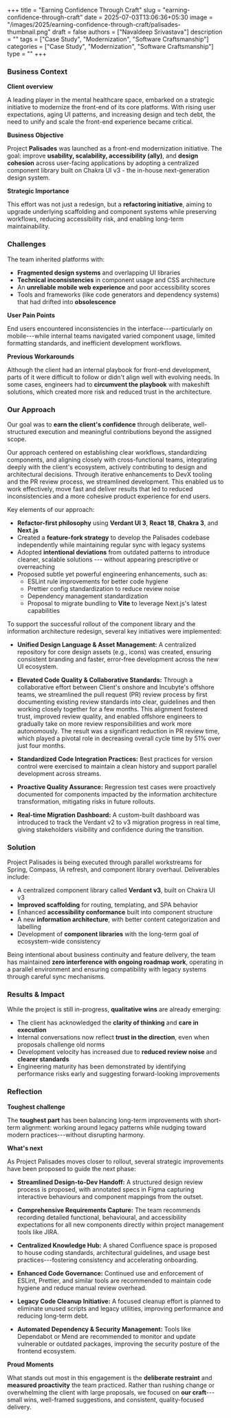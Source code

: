 +++
title = "Earning Confidence Through Craft"
slug = "earning-confidence-through-craft"
date = 2025-07-03T13:06:36+05:30
image = "/images/2025/earning-confidence-through-craft/palisades-thumbnail.png"
draft = false
authors = ["Navaldeep Srivastava"]
description = ""
tags = ["Case Study", "Modernization", "Software Craftsmanship"]
categories = ["Case Study", "Modernization", "Software Craftsmanship"]
type = ""
+++

### **Business Context**

**Client overview**

A leading player in the mental healthcare space, embarked on a strategic initiative to modernize the front-end of its core platforms. With rising user expectations, aging UI patterns, and increasing design and tech debt, the need to unify and scale the front-end experience became critical.

**Business Objective**

Project **Palisades** was launched as a front-end modernization initiative. The goal: improve **usability, scalability, accessibility (ally)**, and **design cohesion** across user-facing applications by adopting a centralized component library built on Chakra UI v3 - the in-house next-generation design system.

**Strategic Importance**

This effort was not just a redesign, but a **refactoring initiative**, aiming to upgrade underlying scaffolding and component systems while preserving workflows, reducing accessibility risk, and enabling long-term maintainability.

### **Challenges**

The team inherited platforms with:

- **Fragmented design systems** and overlapping UI libraries
- **Technical inconsistencies** in component usage and CSS architecture
- An **unreliable mobile web experience** and poor accessibility scores
- Tools and frameworks (like code generators and dependency systems) that had drifted into **obsolescence**

**User Pain Points**

End users encountered inconsistencies in the interface---particularly on mobile---while internal teams navigated varied component usage, limited formatting standards, and inefficient development workflows.

**Previous Workarounds**

Although the client had an internal playbook for front-end development, parts of it were difficult to follow or didn't align well with evolving needs. In some cases, engineers had to **circumvent the playbook** with makeshift solutions, which created more risk and reduced trust in the architecture.

### **Our Approach**

Our goal was to **earn the client's confidence** through deliberate, well-structured execution and meaningful contributions beyond the assigned scope.

Our approach centered on establishing clear workflows, standardizing components, and aligning closely with cross-functional teams, integrating deeply with the client's ecosystem, actively contributing to design and architectural decisions. Through iterative enhancements to DevX tooling and the PR review process, we streamlined development. This enabled us to work effectively, move fast and deliver results that led to reduced inconsistencies and a more cohesive product experience for end users.

Key elements of our approach:

- **Refactor-first philosophy** using **Verdant UI 3**, **React 18**, **Chakra 3**, and **Next.js**
- Created a **feature-fork strategy** to develop the Palisades codebase independently while maintaining regular sync with legacy systems
- Adopted **intentional deviations** from outdated patterns to introduce cleaner, scalable solutions --- without appearing prescriptive or overreaching
- Proposed subtle yet powerful engineering enhancements, such as:
  - ESLint rule improvements for better code hygiene
  - Prettier config standardization to reduce review noise
  - Dependency management standardization
  - Proposal to migrate bundling to **Vite** to leverage Next.js's latest capabilities

To support the successful rollout of the component library and the information architecture redesign, several key initiatives were implemented:

- **Unified Design Language & Asset Management:** A centralized repository for core design assets (e.g., icons) was created, ensuring consistent branding and faster, error-free development across the new UI ecosystem.

- **Elevated Code Quality & Collaborative Standards:** Through a collaborative effort between Client's onshore and Incubyte's offshore teams, we streamlined the pull request (PR) review process by first documenting existing review standards into clear, guidelines and then working closely together for a few months. This alignment fostered trust, improved review quality, and enabled offshore engineers to gradually take on more review responsibilities and work more autonomously. The result was a significant reduction in PR review time, which played a pivotal role in decreasing overall cycle time by 51% over just four months.

- **Standardized Code Integration Practices:** Best practices for version control were exercised to maintain a clean history and support parallel development across streams.

- **Proactive Quality Assurance:** Regression test cases were proactively documented for components impacted by the information architecture transformation, mitigating risks in future rollouts.

- **Real-time Migration Dashboard:** A custom-built dashboard was introduced to track the Verdant v2 to v3 migration progress in real time, giving stakeholders visibility and confidence during the transition.

### **Solution**

Project Palisades is being executed through parallel workstreams for Spring, Compass, IA refresh, and component library overhaul. Deliverables include:

- A centralized component library called **Verdant v3**, built on Chakra UI v3
- **Improved scaffolding** for routing, templating, and SPA behavior
- Enhanced **accessibility conformance** built into component structure
- A new **information architecture**, with better content categorization and labelling
- Development of **component libraries** with the long-term goal of ecosystem-wide consistency

Being intentional about business continuity and feature delivery, the team has maintained **zero interference with ongoing roadmap work**, operating in a parallel environment and ensuring compatibility with legacy systems through careful sync mechanisms. 

### **Results & Impact**

While the project is still in-progress, **qualitative wins** are already emerging:

- The client has acknowledged the **clarity of thinking** and **care in execution**
- Internal conversations now reflect **trust in the direction**, even when proposals challenge old norms
- Development velocity has increased due to **reduced review noise** and **clearer standards**
- Engineering maturity has been demonstrated by identifying performance risks early and suggesting forward-looking improvements

### **Reflection**

**Toughest challenge**

The **toughest part** has been balancing long-term improvements with short-term alignment: working around legacy patterns while nudging toward modern practices---without disrupting harmony.

**What's next**

As Project Palisades moves closer to rollout, several strategic improvements have been proposed to guide the next phase:

- **Streamlined Design-to-Dev Handoff:** A structured design review process is proposed, with annotated specs in Figma capturing interactive behaviours and component mappings from the outset.

- **Comprehensive Requirements Capture:** The team recommends recording detailed functional, behavioural, and accessibility expectations for all new components directly within project management tools like JIRA.

- **Centralized Knowledge Hub:** A shared Confluence space is proposed to house coding standards, architectural guidelines, and usage best practices---fostering consistency and accelerating onboarding.

- **Enhanced Code Governance:** Continued use and enforcement of ESLint, Prettier, and similar tools are recommended to maintain code hygiene and reduce manual review overhead.

- **Legacy Code Cleanup Initiative:** A focused cleanup effort is planned to eliminate unused scripts and legacy utilities, improving performance and reducing long-term debt.

- **Automated Dependency & Security Management:** Tools like Dependabot or Mend are recommended to monitor and update vulnerable or outdated packages, improving the security posture of the frontend ecosystem.

**Proud Moments**

What stands out most in this engagement is the **deliberate restraint** and **measured proactivity** the team practiced. Rather than rushing change or overwhelming the client with large proposals, we focused on **our craft**---small wins, well-framed suggestions, and consistent, quality-focused delivery.

